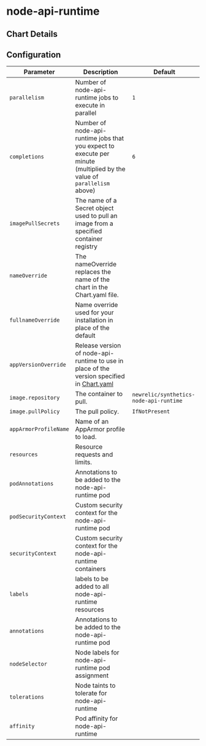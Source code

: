 # node-api-runtime

## Chart Details

## Configuration

| Parameter             | Description                                                                                                            | Default                                |
|-----------------------|------------------------------------------------------------------------------------------------------------------------|----------------------------------------|
| `parallelism`         | Number of node-api-runtime jobs to execute in parallel                                                                 | `1`                                    |
| `completions`         | Number of node-api-runtime jobs that you expect to execute per minute (multiplied by the value of `parallelism` above) | `6`                                    |
| `imagePullSecrets`    | The name of a Secret object used to pull an image from a specified container registry                                  |                                        |
| `nameOverride`        | The nameOverride replaces the name of the chart in the Chart.yaml file.                                                |                                        |
| `fullnameOverride`    | Name override used for your installation in place of the default                                                       |                                        |
| `appVersionOverride`  | Release version of node-api-runtime to use in place of the version specified in [Chart.yaml](Chart.yaml)               |                                        |
| `image.repository`    | The container to pull.                                                                                                 | `newrelic/synthetics-node-api-runtime` |
| `image.pullPolicy`    | The pull policy.                                                                                                       | `IfNotPresent`                         |
| `appArmorProfileName` | Name of an AppArmor profile to load.                                                                                   |                                        |
| `resources`           | Resource requests and limits.                                                                                          |                                        |
| `podAnnotations`      | Annotations to be added to the node-api-runtime pod                                                                    |                                        |
| `podSecurityContext`  | Custom security context for the node-api-runtime pod                                                                   |                                        |
| `securityContext`     | Custom security context for the node-api-runtime containers                                                            |                                        |
| `labels`              | labels to be added to all node-api-runtime resources                                                                   |                                        |
| `annotations`         | Annotations to be added to the node-api-runtime pod                                                                    |                                        |
| `nodeSelector`        | Node labels for node-api-runtime pod assignment                                                                        |                                        |
| `tolerations`         | Node taints to tolerate for node-api-runtime                                                                           |                                        |
| `affinity`            | Pod affinity for node-api-runtime                                                                                      |                                        |
